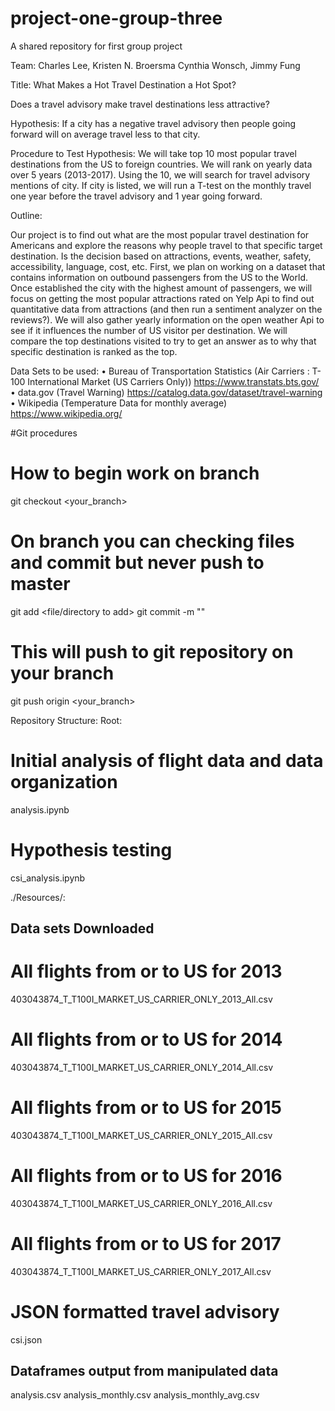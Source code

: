 # project-one-group-three
A shared repository for first group project

Team: Charles Lee, Kristen N. Broersma 
Cynthia Wonsch, Jimmy Fung 

Title: What Makes a Hot Travel Destination a Hot Spot? 

Does a travel advisory make travel destinations less attractive? 

Hypothesis:
If a city has a negative travel advisory then people going forward will on average travel less to that city.

Procedure to Test Hypothesis:
We will take top 10 most popular travel destinations from the US to foreign countries.  We will rank on yearly data over 5 years (2013-2017).
Using the 10, we will search for travel advisory mentions of city.  If city is listed, we will run a T-test on the monthly travel one year before the travel advisory
and 1 year going forward.

Outline: 

Our project is to find out what are the most popular travel destination for Americans and explore the reasons why people travel to that specific target destination. 
Is the decision based on attractions, events, weather, safety, accessibility, language, cost, etc. First, we plan on working on a dataset that contains information 
on outbound passengers from the US to the World. Once established the city with the highest amount of passengers, we will focus on getting the most popular 
attractions rated on Yelp Api to find out quantitative data from attractions (and then run a sentiment analyzer on the reviews?). We will also gather yearly 
information on the open weather Api  to see if it influences the number of US visitor per destination.  We will compare the top destinations visited to try 
to get an answer as to why that specific destination is ranked as the top.

Data Sets to be used: 
• Bureau of Transportation Statistics (Air Carriers : T-100 International Market (US Carriers Only)) https://www.transtats.bts.gov/
• data.gov (Travel Warning) https://catalog.data.gov/dataset/travel-warning
• Wikipedia (Temperature Data for monthly average) https://www.wikipedia.org/

#Git procedures

# How to begin work on branch
git checkout <your_branch>
# On branch you can checking files and commit but never push to master
git add <file/directory to add>
git commit -m "<comment for commit>"
# This will push to git repository on your branch
git push origin <your_branch>

Repository Structure:
Root:
# Initial analysis of flight data and data organization
analysis.ipynb
# Hypothesis testing
csi_analysis.ipynb

./Resources/:
## Data sets Downloaded
# All flights from or to US for 2013
403043874_T_T100I_MARKET_US_CARRIER_ONLY_2013_All.csv
# All flights from or to US for 2014
403043874_T_T100I_MARKET_US_CARRIER_ONLY_2014_All.csv
# All flights from or to US for 2015
403043874_T_T100I_MARKET_US_CARRIER_ONLY_2015_All.csv
# All flights from or to US for 2016
403043874_T_T100I_MARKET_US_CARRIER_ONLY_2016_All.csv
# All flights from or to US for 2017
403043874_T_T100I_MARKET_US_CARRIER_ONLY_2017_All.csv
# JSON formatted travel advisory
csi.json

## Dataframes output from manipulated data
analysis.csv
analysis_monthly.csv
analysis_monthly_avg.csv
